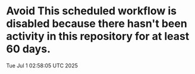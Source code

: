 # Avoid This scheduled workflow is disabled because there hasn't been activity in this repository for at least 60 days.
Tue Jul  1 02:58:05 UTC 2025
